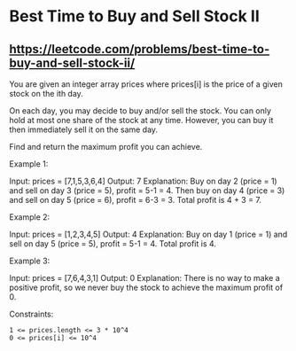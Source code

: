 # Best Time to Buy and Sell Stock II
## https://leetcode.com/problems/best-time-to-buy-and-sell-stock-ii/  

You are given an integer array prices where prices[i] is the price of a given stock on the ith day.  

On each day, you may decide to buy and/or sell the stock. You can only hold at most one share of the stock at any time. However, you can buy it then immediately sell it on the same day.  

Find and return the maximum profit you can achieve.

Example 1:

Input: prices = [7,1,5,3,6,4]
Output: 7
Explanation: Buy on day 2 (price = 1) and sell on day 3 (price = 5), profit = 5-1 = 4.
Then buy on day 4 (price = 3) and sell on day 5 (price = 6), profit = 6-3 = 3.
Total profit is 4 + 3 = 7.

Example 2:

Input: prices = [1,2,3,4,5]
Output: 4
Explanation: Buy on day 1 (price = 1) and sell on day 5 (price = 5), profit = 5-1 = 4.
Total profit is 4.

Example 3:

Input: prices = [7,6,4,3,1]
Output: 0
Explanation: There is no way to make a positive profit, so we never buy the stock to achieve the maximum profit of 0.

 

Constraints:

    1 <= prices.length <= 3 * 10^4
    0 <= prices[i] <= 10^4

